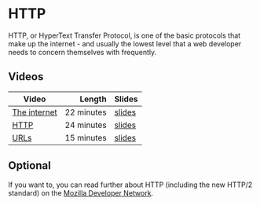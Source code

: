 # HTTP

HTTP, or HyperText Transfer Protocol, is one of the basic protocols that make up the internet - and usually the lowest level that a web developer needs to concern themselves with frequently.

## Videos

| Video | Length | Slides |
|-------|-------:|--------|
| [The internet](https://web.microsoftstream.com/video/70642ec0-ed1b-4fc6-a5ef-26213128c2e7?channelId=793a8a65-ed73-4803-820f-dd7f2c675f46) | 22 minutes | [slides](https://uob.sharepoint.com/:b:/r/teams/UnitTeams-COMS10012-2021-22-TB-2-A/Shared%20Documents/Documents/The%20internet.pdf) | 
| [HTTP](https://web.microsoftstream.com/video/1895a219-f515-41b7-a1e9-562b48945b59?channelId=793a8a65-ed73-4803-820f-dd7f2c675f46) | 24 minutes | [slides](https://uob.sharepoint.com/:b:/r/teams/UnitTeams-COMS10012-2021-22-TB-2-A/Shared%20Documents/Documents/HTTP.pdf) | 
| [URLs](https://web.microsoftstream.com/video/3d3409a0-0295-416f-9f98-020c720761d1?channelId=793a8a65-ed73-4803-820f-dd7f2c675f46) | 15 minutes | [slides](https://uob.sharepoint.com/:b:/r/teams/UnitTeams-COMS10012-2021-22-TB-2-A/Shared%20Documents/Documents/URLs.pdf) | 

## Optional

If you want to, you can read further about HTTP (including the new HTTP/2 standard) on the [Mozilla Developer Network](https://developer.mozilla.org/en-US/docs/Web/HTTP).